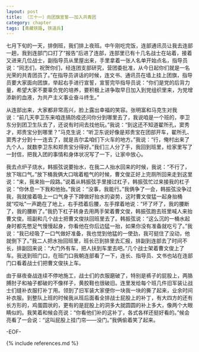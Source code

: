 ```yaml
---
layout: post
title: （三十一）向团旗宣誓——加入共青团
category: chapter
tags: [青藏铁路, 铁道兵]
---
```


七月下旬的一天，排倒班，我们排上夜班。中午刚吃完饭，连部通讯员让我去连部一趟，我到连部门口打了“报告”后进了连部，连部里已有十几名战士在站着，接着又进来几位战士，副指导员从里屋出来，手里拿着一张人名单开始点名，指导员说：“同志们，祝贺你们，经连团支部研究，营团委批准，从今日起你们就是一名光荣的共青团员了。”在指导员讲话的时候，连文书、通讯员在墙上挂上团旗，指导员要大家面向团旗，举起右手进行宣誓，宣誓完毕指导员说：“你们是党的后背力量，希望大家不要辜负党的培养，要积极上进争取早日加入到党组织里来，为党增添新的血液，为共产主义事业奋斗终生。”

从连部出来，大家都非常高兴，脸上露出幸福的笑容。张明富和马克生对我说：“前几天李卫东来咱连搞防疫还问你分到哪里去了，我说咱是一个班的，李卫东分到团卫生队去了，还说有时间去找他玩。”我说：“到这还不知道翟所孔，窦秀才，郑贵宝分到哪里？”马克生说：“听卫东说好像是郑贵宝在团部开车，翟所孔、窦秀才分到十一连去了，就是吉尔孟咱们下火车的地方。”我说：“行，俺村出来了九个人，就数李卫东和郑贵宝分得好。”我们三人分了手，我回到班里，给家里写了一封信，把我入团的事情和身体状况写了一下，让家中放心。

我去点炉子烧水，韩振弦说要抬水，在我二人抬水回来的时候，我说：“不行了，放下喘口气。”放下桶我俩大口喘着粗气的时候，曹文俊正好上完厕所回来走到这里说：“来，我来抬一段路。”说着从韩振弦手里接过杠子，韩振弦忙过来接我的杠子说：“你休息一下我和他抬。”我说：“没事，我能行。”我俩争了一会，韩振弦没争过我，我就接着吸上一口气身子下蹲做好抬水的姿势，这时曹文俊猛一起身抬桶就“哎吆”一声跪在了地上，右手捂着后腰，左手撑着地说：“坏了坏了，我的腰断了，我的腰断了。”我扔下杠子转身去用两手架着曹文俊，韩振弦跑去班里喊人来抬曹文俊。班副和几个战士把曹文俊扶回班里去了。韩振弦说：“这么沉的一桶水起身时都先憋足气慢慢起身，你看他在你后边猛一抬，如果你没有准备就吃亏了。”我说：“我已经吸了一口气做好准备，我也觉到他猛的一使劲，我可挺住了没动，他就倒下了。”我二人把水抬回班里，班长已到排里去汇报，排副到连部去了时间不长，排副回来说：“大门外有车，把人扶到车里去吧。”几个战士架着曹文俊上了车。我送到班门口，在班门口我朝连部看了一下，连长、指导员、文书也站在连部门口看着战士们把曹文俊扶上车。

由于昼夜奋战连续不停地施工，战士们的衣服磨破了，特别是裤子的屁股上，两胳膊肘子和袖子都破的不像样子，黄胶鞋也很破旧。连里发给每个班几件旧军装让战士们缝补衣服打补丁用。领到了旧军装大家便你一块我一块的撕了起来，业余时间补衣服。到整队上班的时候我从班后面看全排战士屁股上的补丁，有大四方的还有长方形的，鸡蛋圆状的，更有的是屁股上的洞多大就圆圆的补上多大，像两个大眼睛似的。我笑着和候会亮说：“你看他们补的这补丁，各式各样还挺好看的。”候会亮看了一会说：“这叫屁股上挂门帘——没门。”我俩偷着笑了起来。

-EOF-

{% include references.md %}
